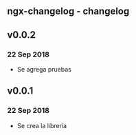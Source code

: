 ## ngx-changelog - changelog

## v0.0.2
<a name="23 Sep 2018"></a>
### 22 Sep 2018
* Se agrega pruebas

## v0.0.1
<a name="22 Sep 2018"></a>
### 22 Sep 2018
* Se crea la librería